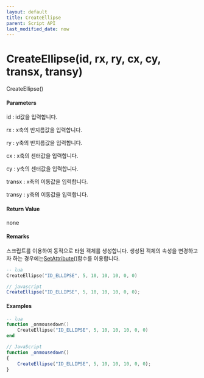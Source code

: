 ```yaml
---
layout: default
title: CreateEllipse
parent: Script API
last_modified_date: now
---
```

# CreateEllipse\(id, rx, ry, cx, cy, transx, transy\)

CreateEllipse\(\)

#### Parameters

id : id값을 입력합니다.

rx : x축의 반지름값을 입력합니다.

ry : y축의 반지름값을 입력합니다.

cx : x축의 센터값을 입력합니다.

cy : y축의 센터값을 입력합니다.

transx : x축의 이동값을 입력합니다.

transy : y축의 이동값을 입력합니다.

#### Return Value

none

#### Remarks

스크립트를 이용하여 동적으로 타원 객체를 생성합니다. 생성된 객체의 속성을 변경하고자 하는 경우에는[SetAttribute\(\)](/ScriptAPI\SetAttribute.html)함수를 이용합니다.

```lua
-- lua
CreateEllipse("ID_ELLIPSE", 5, 10, 10, 10, 0, 0)
```

```js
// javascript
CreateEllipse("ID_ELLIPSE", 5, 10, 10, 10, 0, 0);
```

#### 

#### Examples

```lua
-- lua
function _onmousedown()
    CreateEllipse("ID_ELLIPSE", 5, 10, 10, 10, 0, 0)
end
```

```js
// JavaScript
function _onmousedown()
{    
    CreateEllipse("ID_ELLIPSE", 5, 10, 10, 10, 0, 0);
}
```



